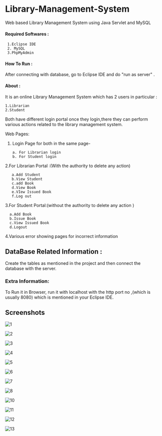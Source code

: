 # Library-Management-System
Web based Library Management System using Java Servlet and MySQL

#### Required Softwares :

     1.Eclipse IDE
     2. MySQL
     3.PhpMyAdmin


#### How To Run :
After connecting with database, go to Eclipse IDE and do "run as server" .

#### About :

It is an online Library Management System which has 2 users in particular :

    1.Librarian
    2.Student

Both have different login portal once they login,there they can perform various actions related to the library management system.

Web Pages:

1. Login Page for both in the same page- 

       a. For Librarian login
       b. For Student login

 2.For Librarian Portal :(With the authority to delete any action)


       a.Add Student
       b.View Student
       c.add Book
       d.View Book
       e.VIew Issued Book
       f.Log out 

3.For Student Portal:(without the authority to delete any action )


      a.Add Book
      b.Issue Book
      c.View Issued Book
      d.Logout 

4.Various error showing pages for incorrect information 



## DataBase Related Information :



Create the tables as mentioned in the project and then connect the database with the server.

### Extra Information:



To Run it in Browser, run it with localhost with the http port no ,(which is usually 8080) which is mentioned in your Eclipse IDE.

## Screenshots

![1](https://github.com/Sagarika00/Library-Management-System/blob/master/images/Screenshot%20from%202020-05-21%2003-18-35.png)

![2](https://github.com/Sagarika00/Library-Management-System/blob/master/images/Screenshot%20from%202020-05-21%2003-18-56.png)

![3](https://github.com/Sagarika00/Library-Management-System/blob/master/images/Screenshot%20from%202020-05-21%2003-19-02.png)

![4](https://github.com/Sagarika00/Library-Management-System/blob/master/images/Screenshot%20from%202020-05-21%2003-19-08.png)

![5](https://github.com/Sagarika00/Library-Management-System/blob/master/images/Screenshot%20from%202020-05-21%2003-19-17.png)

![6](https://github.com/Sagarika00/Library-Management-System/blob/master/images/Screenshot%20from%202020-05-21%2003-19-24.png)

![7](https://github.com/Sagarika00/Library-Management-System/blob/master/images/Screenshot%20from%202020-05-21%2003-19-27.png)

![8](https://github.com/Sagarika00/Library-Management-System/blob/master/images/Screenshot%20from%202020-05-21%2003-19-35.png)

![10](https://github.com/Sagarika00/Library-Management-System/blob/master/images/Screenshot%20from%202020-05-21%2003-20-04.png)

![11](https://github.com/Sagarika00/Library-Management-System/blob/master/images/Screenshot%20from%202020-05-21%2003-20-09.png)

![12](https://github.com/Sagarika00/Library-Management-System/blob/master/images/Screenshot%20from%202020-05-21%2003-20-14.png)

![13](https://github.com/Sagarika00/Library-Management-System/blob/master/images/Screenshot%20from%202020-05-21%2003-20-18.png)
